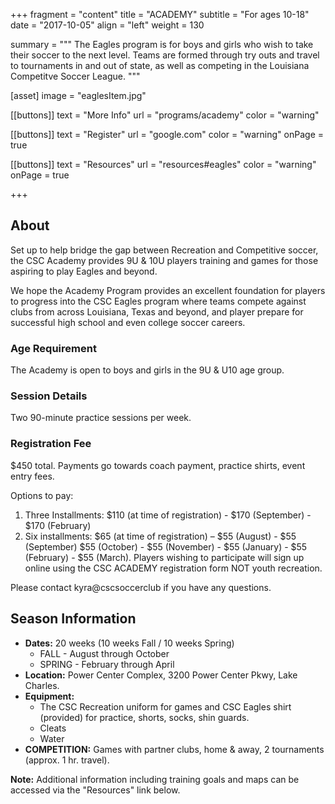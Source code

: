 +++
fragment = "content"
title = "ACADEMY"
subtitle = "For ages 10-18"
date = "2017-10-05"
align = "left"
weight = 130

summary = """
The Eagles program is for boys and girls who wish to take their soccer to the next level. Teams are formed through try outs and travel to tournaments in and out of state, as well as competing in the Louisiana Competitve Soccer League.
"""

[asset]
  image = "eaglesItem.jpg"

[[buttons]]
  text = "More Info"
  url = "programs/academy"
  color = "warning"

[[buttons]]
  text = "Register"
  url = "google.com"
  color = "warning"
  onPage = true

[[buttons]]
  text = "Resources"
  url = "resources#eagles"
  color = "warning"
  onPage = true

+++

## About

Set up to help bridge the gap between Recreation and Competitive soccer, the CSC Academy provides 9U & 10U players training and games for those aspiring to play Eagles and beyond.

We hope the Academy Program provides an excellent foundation for players to progress into
the CSC Eagles program where teams compete against clubs from across Louisiana, Texas and
beyond, and player prepare for successful high school and even college soccer careers.

### Age Requirement
The Academy is open to boys and girls in the 9U & U10 age group.

### Session Details

Two 90-minute practice sessions per week.

### Registration Fee
$450 total. Payments go towards coach payment, practice shirts, event entry fees.

Options to pay:

1. Three Installments: $110 (at time of registration) - $170 (September) - $170 (February)
2. Six installments: $65 (at time of registration) – $55 (August) - $55 (September)
$55 (October) - $55 (November) - $55 (January) - $55 (February) - $55 (March).
Players wishing to participate will sign up online using the CSC ACADEMY registration form
NOT youth recreation.

Please contact kyra@cscsoccerclub if you have any questions.

## Season Information

- **Dates:** 20 weeks (10 weeks Fall / 10 weeks Spring)
  - FALL - August through October
  - SPRING - February through April
- **Location:** Power Center Complex, 3200 Power Center Pkwy, Lake Charles.
- **Equipment:** 
  - The CSC Recreation uniform for games and CSC Eagles shirt (provided) for practice, shorts, socks, shin guards.
  - Cleats 
  - Water
- **COMPETITION:** Games with partner clubs, home & away, 2 tournaments (approx. 1 hr. travel).

**Note:** Additional information including training goals and maps can be accessed via the "Resources" link below.
